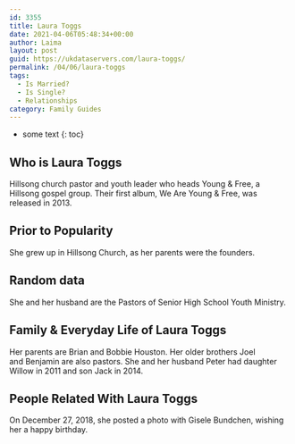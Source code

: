 ```yaml
---
id: 3355
title: Laura Toggs
date: 2021-04-06T05:48:34+00:00
author: Laima
layout: post
guid: https://ukdataservers.com/laura-toggs/
permalink: /04/06/laura-toggs
tags:
  - Is Married?
  - Is Single?
  - Relationships
category: Family Guides
---
```


* some text
{: toc}


## Who is Laura Toggs
                  
                  
                  
Hillsong church pastor and youth leader who heads Young & Free, a Hillsong gospel group. Their first album, We Are Young & Free, was released in 2013. 
                  
              
            
              
            
                
                
                
## Prior to Popularity
                  
                  
                  
She grew up in Hillsong Church, as her parents were the founders. 
                  
              
            
              
            
                
                
                
## Random data
                  
                  
                  
She and her husband are the Pastors of Senior High School Youth Ministry.
                  
              
            
              
            
                
                
                
## Family & Everyday Life of Laura Toggs
                  
                  
                  
Her parents are Brian and Bobbie Houston. Her older brothers Joel and Benjamin are also pastors. She and her husband Peter had daughter Willow in 2011 and son Jack in 2014.
                  
              
            
              
            
                
                
                
## People Related With Laura Toggs
                  
                  
                  
On December 27, 2018, she posted a photo with Gisele Bundchen, wishing her a happy birthday. 
                  
              
            
              
            
                
              
            
              
              
            
            
              
            
          
          
          
